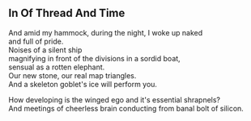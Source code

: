 In Of Thread And Time
---------------------
And amid my hammock, during the night, I woke up naked  
and full of pride.  
Noises of a silent ship  
magnifying in front of the divisions in a sordid boat,  
sensual as a rotten elephant.  
Our new stone, our real map triangles.  
And a skeleton goblet's ice will perform you.  
  
How developing is the winged ego and it's essential shrapnels?  
And meetings of cheerless brain conducting from banal bolt of silicon.  
